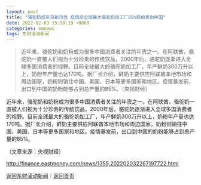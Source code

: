 ```yaml
---
layout: post
title: "骆驼奶成年货新时尚 疫情前全球最大骆驼奶加工厂85%奶粉卖到中国"
date: 2022-02-03 15:58:19 +0800
categories: emnews
tags: 东财滚动新闻
---
```

> 近年来，骆驼奶和奶粉成为很多中国消费者关注的年货之一。在阿联酋，骆驼奶一直被人们视为十分珍贵的传统饮品，2000年后，骆驼奶逐渐进入全球多国消费者的视野。目前全球最大的骆驼奶加工厂，年产鲜奶300万升以上，奶粉年产量也达170吨。据厂长介绍，鲜奶主要供应阿联酋本地市场和周边国家，奶粉则销往中国、美国、日本等更多国家和地区。疫情暴发前，出口到中国的奶粉能够占到总产量的85%。（央视财经）

<p>近年来，骆驼奶和奶粉成为很多中国消费者关注的年货之一。在阿联酋，骆驼奶一直被人们视为十分珍贵的传统饮品，2000年后，骆驼奶逐渐进入全球多国消费者的视野。目前全球最大的骆驼奶加工厂，年产鲜奶300万升以上，奶粉年产量也达170吨。据厂长介绍，鲜奶主要供应阿联酋本地市场和周边国家，奶粉则销往中国、美国、日本等更多国家和地区。疫情暴发前，出口到中国的奶粉能够占到总产量的85%。</p><p class="em_media">（文章来源：央视财经）</p>

<http://finance.eastmoney.com/news/1355,202202032267197722.html>

[返回东财滚动新闻](//finews.withounder.com/emnews/)｜[返回首页](//finews.withounder.com/)